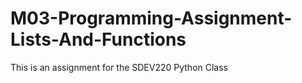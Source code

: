 # M03-Programming-Assignment-Lists-And-Functions
This is an assignment for the SDEV220 Python Class
